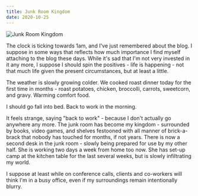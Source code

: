 ```yaml
---
title: Junk Room Kingdom
date: 2020-10-25
---
```


![Junk Room Kingdom](https://source.unsplash.com/Pll7AP6NFpY/1600x900)

The clock is ticking towards 1am, and I've just remembered about the blog. I suppose in some ways that reflects how much importance I find myself attaching to the blog these days. While it's sad that I'm not very invested in it any more, I suppose I should spin the positives - life is happening - not that much life given the present circumstances, but at least a little.

The weather is slowly growing colder. We cooked roast dinner today for the first time in months - roast potatoes, chicken, broccolli, carrots, sweetcorn, and gravy. Warming comfort food.

I should go fall into bed. Back to work in the morning.

It feels strange, saying "back to work" - because I don't actually go anywhere any more. The junk room has become my kingdom - surrounded by books, video games, and shelves festooned with all manner of brick-a-brack that nobody has touched for months, if not years. There is now a second desk in the junk room - slowly being prepared for use by my other half. She is working two days a week from home too now. She has set-up camp at the kitchen table for the last several weeks, but is slowly infiltrating my world.

I suppose at least while on conference calls, clients and co-workers will think I'm in a busy office, even if my surroundings remain intentionally blurry.